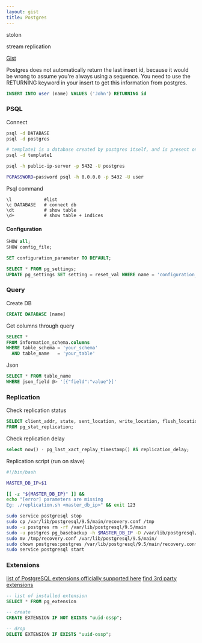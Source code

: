```yaml
---
layout: gist
title: Postgres
---
```


stolon

stream replication

[Gist](https://gist.github.com/rgreenjr/3637525)

Postgres does not automatically return the last insert id, because it would be wrong to assume you're always using a sequence. You need to use the RETURNING keyword in your insert to get this information from postgres.
```sql
INSERT INTO user (name) VALUES ('John') RETURNING id
```


### PSQL

Connect
```sh
psql -d DATABASE
psql -d postgres

# template1 is a database created by postgres itself, and is present on all installations
psql -d template1

psql -h public-ip-server -p 5432 -U postgres

PGPASSWORD=password psql -h 0.0.0.0 -p 5432 -U user
```

Psql command
```
\l            #list
\c DATABASE   # connect db
\dt           # show table
\d+           # show table + indices
```


#### Configuration

```sql
SHOW all;
SHOW config_file;

SET configuration_parameter TO DEFAULT;
```

```sql
SELECT * FROM pg_settings;
UPDATE pg_settings SET setting = reset_val WHERE name = 'configuration_parameter';
```


### Query

Create DB
```sql
CREATE DATABASE [name]
```

Get columns through query
```sql
SELECT *
FROM information_schema.columns
WHERE table_schema = 'your_schema'
  AND table_name   = 'your_table'
```

Json
```sql
SELECT * FROM table_name
WHERE json_field @> '[{"field":"value"}]'
```

### Replication

Check replication status
```sql
SELECT client_addr, state, sent_location, write_location, flush_location, replay_location
FROM pg_stat_replication;
```

Check replication delay
```sql
select now() - pg_last_xact_replay_timestamp() AS replication_delay;
```

Replication script (run on slave)
```sh
#!/bin/bash

MASTER_DB_IP=$1

[[ -z "${MASTER_DB_IP}" ]] &&
echo "[error] parameters are missing
Eg: ./replication.sh <master_db_ip>" && exit 123

sudo service postgresql stop
sudo cp /var/lib/postgresql/9.5/main/recovery.conf /tmp
sudo -u postgres rm -rf /var/lib/postgresql/9.5/main
sudo -u postgres pg_basebackup -h $MASTER_DB_IP -D /var/lib/postgresql/9.5/main -U rep -v -P
sudo mv /tmp/recovery.conf /var/lib/postgresql/9.5/main/
sudo chown postgres:postgres /var/lib/postgresql/9.5/main/recovery.conf
sudo service postgresql start
```

### Extensions

[list of PostgreSQL extensions officially supported here](https://www.postgresql.org/docs/current/static/contrib.html)
[find 3rd party extensions](https://pgxn.org/)

```sql
-- list of installed extension
SELECT * FROM pg_extension

-- create
CREATE EXTENSION IF NOT EXISTS "uuid-ossp";

-- drop
DELETE EXTENSION IF EXISTS "uuid-ossp";

```
